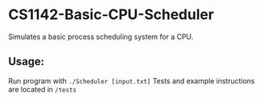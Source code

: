 # CS1142-Basic-CPU-Scheduler
Simulates a basic process scheduling system for a CPU.

## Usage:
Run program with `./Scheduler [input.txt]`
Tests and example instructions are located in `/tests`
